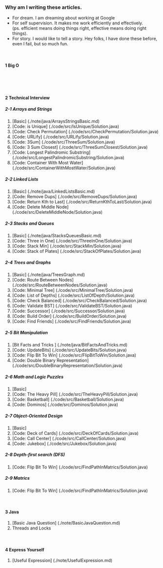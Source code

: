 ### Why am I writing these articles.
- For dream. I am dreaming about working at Google
- For self supervision. It makes me work efficiently and effectively. 
<br/>(ps. efficient means doing things right, effective means doing right things).
- For story. I would like to tell a story. Hey folks, I have done these before, even I fail, but so much fun.
<br/><br/><br/> 



#### 1 Big O
<br/><br/><br/> 



#### 2 Technical Interview
##### 2-1 Arrays and Strings
1. [Basic] (./note/java/ArraysStringsBasic.md)
2. [Code: is Unique] (./code/src/IsUnique/Solution.java)
3. [Code: Check Permutation] (./code/src/CheckPermutation/Solution.java)
4. [Code: URLify] (./code/src/URLify/Solution.java)
5. [Code: 3Sum] (./code/src/ThreeSum/Solution.java)
6. [Code: 3 Sum Closest] (./code/src/ThreeSumClosest/Solution.java)
7. [Code: Longest Palindromic Substring] (./code/src/LongestPalindromicSubstring/Solution.java)
8. [Code: Container With Most Water] (./code/src/ContainerWithMostWater/Solution.java)

##### 2-2 Linked Lists
1. [Basic] (./note/java/LinkedListsBasic.md)
2. [Code: Remove Dups] (./code/src/RemoveDups/Solution.java)
3. [Code: Return Kth to Last] (./code/src/ReturnKthToLast/Solution.java)
4. [Code: Delete Middle Node] (./code/src/DeleteMiddleNode/Solution.java)

##### 2-3 Stacks and Queues
1. [Basic] (./note/java/StacksQueuesBasic.md)
2. [Code: Three in One] (./code/src/ThreeInOne/Solution.java)
3. [Code: Stack Min] (./code/src/StackMin/Solution.java)
4. [Code: Stack of Plates] (./code/src/StackOfPlates/Solution.java)

##### 2-4 Trees and Graphs
1. [Basic] (./note/java/TreesGraph.md)
2. [Code: Route Between Nodes] (./code/src/RouteBetweenNodes/Solution.java)
3. [Code: Minimal Tree] (./code/src/MinimalTree/Solution.java)
4. [Code: List of Depths] (./code/src/ListOfDepth/Solution.java)
5. [Code: Check Balanced] (./code/src/CheckBalanced/Solution.java)
6. [Code: Validate BST] (./code/src/ValidateBST/Solution.java)
7. [Code: Successor] (./code/src/Successor/Solution.java)
8. [Code: Build Order] (./code/src/BuildOrder/Solution.java)
9. [Code: Find Friends] (./code/src/FindFriends/Solution.java)

##### 2-5 Bit Manipulation
1. [Bit Facts and Tricks ] (./note/java/BitFactsAndTricks.md)
2. [Code: UpdateBits] (./code/src/UpdateBits/Solution.java)
3. [Code: Flip Bit To Win] (./code/src/FlipBitToWin/Solution.java)
4. [Code: Double Binary Representation] (./code/src/DoubleBinaryRepresentation/Solution.java)

##### 2-6 Math and Logic Puzzles
1. [Basic]
2. [Code: The Heavy Pill] (./code/src/TheHeavyPill/Solution.java)
3. [Code: Basketball] (./code/src/Basketball/Solution.java)
4. [Code: Dominos] (./code/src/Dominos/Solution.java)

##### 2-7 Object-Oriented Design
1. [Basic]
2. [Code: Deck of Cards] (./code/src/DeckOfCards/Solution.java)
3. [Code: Call Center] (./code/src/CallCenter/Solution.java)
4. [Code: Jukebox] (./code/src/Jukebox/Solution.java)

##### 2-8 Depth-first search (DFS) 
1. [Code: Flip Bit To Win] (./code/src/FindPathInMatrics/Solution.java)

##### 2-9 Matrics
1. [Code: Flip Bit To Win] (./code/src/FindPathInMatrics/Solution.java)
<br/><br/><br/> 



#### 3 Java
1. [Basic Java Question] (./note/BasicJavaQuestion.md)
2. Threads and Locks
<br/><br/><br/> 



#### 4 Express Yourself
1. [Useful Expression] (./note/UsefulExpression.md)
<br/><br/><br/> 



